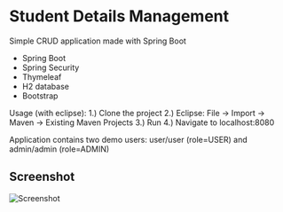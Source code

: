 # Student Details Management
Simple CRUD application made with Spring Boot

- Spring Boot
- Spring Security
- Thymeleaf
- H2 database
- Bootstrap

Usage (with eclipse):
1.) Clone the project
2.) Eclipse: File -> Import -> Maven -> Existing Maven Projects
3.) Run
4.) Navigate to localhost:8080

Application contains two demo users: 
user/user (role=USER) and
admin/admin (role=ADMIN)

## Screenshot

![Screenshot](http://juhahinkula.github.com/img/crudboot.png)

